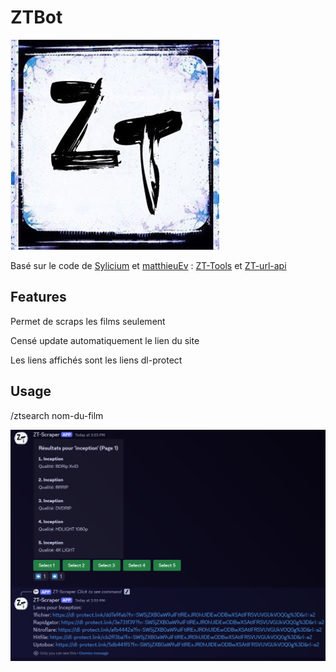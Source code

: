 # ZTBot

![ZTBot Logo](https://github.com/Anezium/ZTBot/blob/master/ZT-logo.jpg)

Basé sur le code de [Sylicium](https://github.com/Sylicium) et [matthieuEv](https://github.com/matthieuEv) : [ZT-Tools](https://github.com/ZT-Tools/zone-telechargement-bordel) et [ZT-url-api](https://github.com/matthieuEv/Zt-url-api)

## Features
Permet de scraps les films seulement

Censé update automatiquement le lien du site

Les liens affichés sont les liens dl-protect



## Usage
/ztsearch nom-du-film

![Exemple](https://github.com/Anezium/ZTBot/blob/master/Exemple-zt.png)

